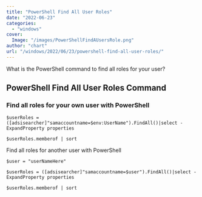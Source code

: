```yaml
---
title: "PowerShell Find All User Roles"
date: "2022-06-23"
categories: 
  - "windows"
cover:
  Image: "/images/PowerShellFindAUsersRole.png"
author: "chart"
url: "/windows/2022/06/23/powershell-find-all-user-roles/"
---
```


What is the PowerShell command to find all roles for your user?

## PowerShell Find All User Roles Command

### Find all roles for your own user with PowerShell

```
$userRoles = ([adsisearcher]"samaccountname=$env:UserName").FindAll()|select - ExpandProperty properties

$userRoles.memberof | sort
```

Find all roles for another user with PowerShell

```
$user = "userNameHere"

$userRoles = ([adsisearcher]"samaccountname=$user").FindAll()|select - ExpandProperty properties

$userRoles.memberof | sort
```
